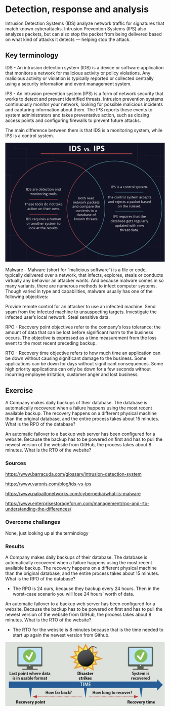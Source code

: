 # Detection, response and analysis

Intrusion Detection Systems (IDS) analyze network traffic for signatures that match known cyberattacks. Intrusion Prevention Systems (IPS) also analyzes packets, but can also stop the packet from being delivered based on what kind of attacks it detects — helping stop the attack.

## Key terminology

IDS - An intrusion detection system (IDS) is a device or software application that monitors a network for malicious activity or policy violations. Any malicious activity or violation is typically reported or collected centrally using a security information and event management system.

IPS - An intrusion prevention system (IPS) is a form of network security that works to detect and prevent identified threats. Intrusion prevention systems continuously monitor your network, looking for possible malicious incidents and capturing information about them. The IPS reports these events to system administrators and takes preventative action, such as closing access points and configuring firewalls to prevent future attacks.


The main difference between them is that IDS is a monitoring system, while IPS is a control system.

![screenshot](../00_includes/sec3/Sec8.png)

Malware - Malware (short for “malicious software”) is a file or code, typically delivered over a network, that infects, explores, steals or conducts virtually any behavior an attacker wants. And because malware comes in so many variants, there are numerous methods to infect computer systems. Though varied in type and capabilities, malware usually has one of the following objectives:

Provide remote control for an attacker to use an infected machine.
Send spam from the infected machine to unsuspecting targets.
Investigate the infected user’s local network.
Steal sensitive data.

RPO - Recovery point objectives refer to the company’s loss tolerance: the amount of data that can be lost before significant harm to the business occurs. The objective is expressed as a time measurement from the loss event to the most recent preceding backup.

RTO - Recovery time objective refers to how much time an application can be down without causing significant damage to the business. Some applications can be down for days without significant consequences. Some high priority applications can only be down for a few seconds without incurring employee irritation, customer anger and lost business.


## Exercise

A Company makes daily backups of their database. The database is automatically recovered when a failure happens using the most recent available backup. The recovery happens on a different physical machine than the original database, and the entire process takes about 15 minutes. What is the RPO of the database?

An automatic failover to a backup web server has been configured for a website. Because the backup has to be powered on first and has to pull the newest version of the website from GitHub, the process takes about 8 minutes. What is the RTO of the website?


### Sources

https://www.barracuda.com/glossary/intrusion-detection-system

https://www.varonis.com/blog/ids-vs-ips

https://www.paloaltonetworks.com/cyberpedia/what-is-malware

https://www.enterprisestorageforum.com/management/rpo-and-rto-understanding-the-differences/

### Overcome challanges

None, just looking up al the terminology

### Results


A Company makes daily backups of their database. The database is automatically recovered when a failure happens using the most recent available backup. The recovery happens on a different physical machine than the original database, and the entire process takes about 15 minutes. What is the RPO of the database?

- The RPO is 24 ours, because they backup every 24 hours. Then in the worst-case scenario you will lose 24 hours’ worth of data.


An automatic failover to a backup web server has been configured for a website. Because the backup has to be powered on first and has to pull the newest version of the website from GitHub, the process takes about 8 minutes. What is the RTO of the website?

- The RTO for the website is 8 minutes because that is the time needed to start up again the newest version from Github.

![screenshot](../00_includes/sec3/sec88.png)

